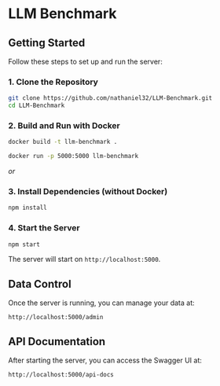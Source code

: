 # LLM Benchmark

## Getting Started

Follow these steps to set up and run the server:

### 1. Clone the Repository

```bash
git clone https://github.com/nathaniel32/LLM-Benchmark.git
cd LLM-Benchmark
````

### 2. Build and Run with Docker

```bash
docker build -t llm-benchmark .
```

```bash
docker run -p 5000:5000 llm-benchmark
```

*or*

### 3. Install Dependencies (without Docker)

```bash
npm install
```

### 4. Start the Server

```bash
npm start
```

The server will start on `http://localhost:5000`.

## Data Control

Once the server is running, you can manage your data at:

```
http://localhost:5000/admin
```

## API Documentation

After starting the server, you can access the Swagger UI at:

```
http://localhost:5000/api-docs
```

<!-- 
npm install sqlite3
npm install express
npm install swagger-ui-express swagger-jsdoc

erwan2/DeepSeek-R1-Distill-Qwen-1.5B:latest
erwan2/DeepSeek-R1-Distill-Qwen-7B:latest
cyberuser42/DeepSeek-R1-Distill-Llama-8B:latest 
-->
